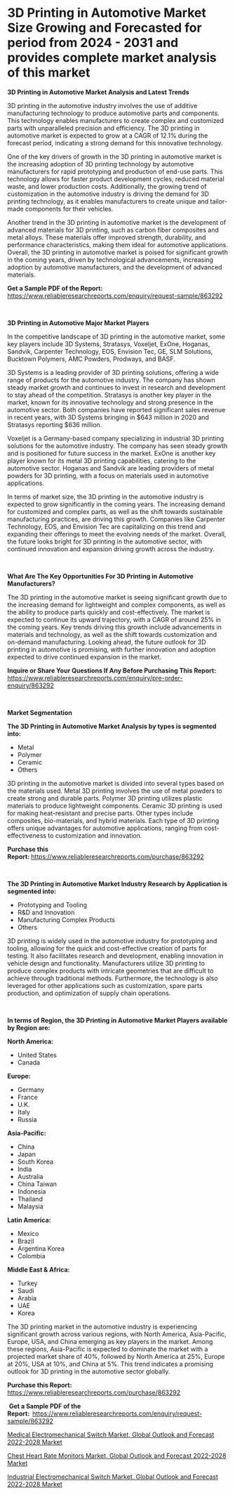 <p><h1>3D Printing in Automotive Market Size Growing and Forecasted for period from 2024 - 2031 and provides complete market analysis of this market</h1></p><p><strong>3D Printing in Automotive Market Analysis and Latest Trends</strong></p>
<p><p>3D printing in the automotive industry involves the use of additive manufacturing technology to produce automotive parts and components. This technology enables manufacturers to create complex and customized parts with unparalleled precision and efficiency. The 3D printing in automotive market is expected to grow at a CAGR of 12.1% during the forecast period, indicating a strong demand for this innovative technology.</p><p>One of the key drivers of growth in the 3D printing in automotive market is the increasing adoption of 3D printing technology by automotive manufacturers for rapid prototyping and production of end-use parts. This technology allows for faster product development cycles, reduced material waste, and lower production costs. Additionally, the growing trend of customization in the automotive industry is driving the demand for 3D printing technology, as it enables manufacturers to create unique and tailor-made components for their vehicles.</p><p>Another trend in the 3D printing in automotive market is the development of advanced materials for 3D printing, such as carbon fiber composites and metal alloys. These materials offer improved strength, durability, and performance characteristics, making them ideal for automotive applications. Overall, the 3D printing in automotive market is poised for significant growth in the coming years, driven by technological advancements, increasing adoption by automotive manufacturers, and the development of advanced materials.</p></p>
<p><strong>Get a Sample PDF of the Report:&nbsp;</strong> <a href="https://www.reliableresearchreports.com/enquiry/request-sample/863292">https://www.reliableresearchreports.com/enquiry/request-sample/863292</a></p>
<p>&nbsp;</p>
<p><strong>3D Printing in Automotive Major Market Players</strong></p>
<p><p>In the competitive landscape of 3D printing in the automotive market, some key players include 3D Systems, Stratasys, Voxeljet, ExOne, Hoganas, Sandvik, Carpenter Technology, EOS, Envision Tec, GE, SLM Solutions, Bucktown Polymers, AMC Powders, Prodways, and BASF.</p><p>3D Systems is a leading provider of 3D printing solutions, offering a wide range of products for the automotive industry. The company has shown steady market growth and continues to invest in research and development to stay ahead of the competition. Stratasys is another key player in the market, known for its innovative technology and strong presence in the automotive sector. Both companies have reported significant sales revenue in recent years, with 3D Systems bringing in $643 million in 2020 and Stratasys reporting $636 million.</p><p>Voxeljet is a Germany-based company specializing in industrial 3D printing solutions for the automotive industry. The company has seen steady growth and is positioned for future success in the market. ExOne is another key player known for its metal 3D printing capabilities, catering to the automotive sector. Hoganas and Sandvik are leading providers of metal powders for 3D printing, with a focus on materials used in automotive applications.</p><p>In terms of market size, the 3D printing in the automotive industry is expected to grow significantly in the coming years. The increasing demand for customized and complex parts, as well as the shift towards sustainable manufacturing practices, are driving this growth. Companies like Carpenter Technology, EOS, and Envision Tec are capitalizing on this trend and expanding their offerings to meet the evolving needs of the market. Overall, the future looks bright for 3D printing in the automotive sector, with continued innovation and expansion driving growth across the industry.</p></p>
<p>&nbsp;</p>
<p><strong>What Are The Key Opportunities For 3D Printing in Automotive Manufacturers?</strong></p>
<p><p>The 3D printing in the automotive market is seeing significant growth due to the increasing demand for lightweight and complex components, as well as the ability to produce parts quickly and cost-effectively. The market is expected to continue its upward trajectory, with a CAGR of around 25% in the coming years. Key trends driving this growth include advancements in materials and technology, as well as the shift towards customization and on-demand manufacturing. Looking ahead, the future outlook for 3D printing in automotive is promising, with further innovation and adoption expected to drive continued expansion in the market.</p></p>
<p><strong>Inquire or Share Your Questions If Any Before Purchasing This Report:</strong> <a href="https://www.reliableresearchreports.com/enquiry/pre-order-enquiry/863292">https://www.reliableresearchreports.com/enquiry/pre-order-enquiry/863292</a></p>
<p>&nbsp;</p>
<p><strong>Market Segmentation</strong></p>
<p><strong>The 3D Printing in Automotive Market Analysis by types is segmented into:</strong></p>
<p><ul><li>Metal</li><li>Polymer</li><li>Ceramic</li><li>Others</li></ul></p>
<p><p>3D printing in the automotive market is divided into several types based on the materials used. Metal 3D printing involves the use of metal powders to create strong and durable parts. Polymer 3D printing utilizes plastic materials to produce lightweight components. Ceramic 3D printing is used for making heat-resistant and precise parts. Other types include composites, bio-materials, and hybrid materials. Each type of 3D printing offers unique advantages for automotive applications, ranging from cost-effectiveness to customization and innovation.</p></p>
<p><strong>Purchase this Report:&nbsp;</strong><a href="https://www.reliableresearchreports.com/purchase/863292">https://www.reliableresearchreports.com/purchase/863292</a></p>
<p>&nbsp;</p>
<p><strong>The 3D Printing in Automotive Market Industry Research by Application is segmented into:</strong></p>
<p><ul><li>Prototyping and Tooling</li><li>R&D and Innovation</li><li>Manufacturing Complex Products</li><li>Others</li></ul></p>
<p><p>3D printing is widely used in the automotive industry for prototyping and tooling, allowing for the quick and cost-effective creation of parts for testing. It also facilitates research and development, enabling innovation in vehicle design and functionality. Manufacturers utilize 3D printing to produce complex products with intricate geometries that are difficult to achieve through traditional methods. Furthermore, the technology is also leveraged for other applications such as customization, spare parts production, and optimization of supply chain operations.</p></p>
<p>&nbsp;</p>
<p><strong>In terms of Region, the 3D Printing in Automotive Market Players available by Region are:</strong></p>
<p>
    <p> <strong> North America: </strong>
        <ul>
            <li>United States</li>
            <li>Canada</li>
        </ul>
        </p> 
    <p> <strong> Europe: </strong>
        <ul>
            <li>Germany</li>
            <li>France</li>
            <li>U.K.</li>
            <li>Italy</li>
            <li>Russia</li>
        </ul>
        </p> 
    <p> <strong> Asia-Pacific: </strong>
        <ul>
            <li>China</li>
            <li>Japan</li>
            <li>South Korea</li>
            <li>India</li>
            <li>Australia</li>
            <li>China Taiwan</li>
            <li>Indonesia</li>
            <li>Thailand</li>
            <li>Malaysia</li>
        </ul>
        </p> 
    <p> <strong> Latin America: </strong>
        <ul>
            <li>Mexico</li>
            <li>Brazil</li>
            <li>Argentina Korea</li>
            <li>Colombia</li>
        </ul>
        </p> 
    <p> <strong> Middle East & Africa: </strong>
        <ul>
            <li>Turkey</li>
            <li>Saudi</li>
            <li>Arabia</li>
            <li>UAE</li>
            <li>Korea</li>
        </ul>
    </p>
    </p>
<p><p>The 3D printing market in the automotive industry is experiencing significant growth across various regions, with North America, Asia-Pacific, Europe, USA, and China emerging as key players in the market. Among these regions, Asia-Pacific is expected to dominate the market with a projected market share of 40%, followed by North America at 25%, Europe at 20%, USA at 10%, and China at 5%. This trend indicates a promising outlook for 3D printing in the automotive sector globally.</p></p>
<p><strong>Purchase this Report: </strong><a href="https://www.reliableresearchreports.com/purchase/863292">https://www.reliableresearchreports.com/purchase/863292</a></p>
<p>&nbsp;<strong>Get a Sample PDF of the Report:&nbsp;&nbsp;</strong><a href="https://www.reliableresearchreports.com/enquiry/request-sample/863292">https://www.reliableresearchreports.com/enquiry/request-sample/863292</a></p>
<p><strong></strong></p>
<p><p><a href="https://view.publitas.com/reportprime-1/medical-electromechanical-switch-market-global-outlook-and-forecast-2022-2028-market-research-report-provides-thorough-industry-overview-which-offers-an-in-depth-analysis-of-product-trends-and-new-market-divisions/">Medical Electromechanical Switch Market, Global Outlook and Forecast 2022-2028 Market</a></p><p><a href="https://view.publitas.com/reportprime-1/chest-heart-rate-monitors-market-global-outlook-and-forecast-2022-2028-market-insights-market-players-and-forecast-till-2030/">Chest Heart Rate Monitors Market, Global Outlook and Forecast 2022-2028 Market</a></p><p><a href="https://view.publitas.com/reportprime-1/industrial-electromechanical-switch-market-global-outlook-and-forecast-2022-2028-market-research-report-provides-thorough-industry-overview-which-offers-an-in-depth-analysis-of-product-trends-and-new-market-divisions/">Industrial Electromechanical Switch Market, Global Outlook and Forecast 2022-2028 Market</a></p></p>
